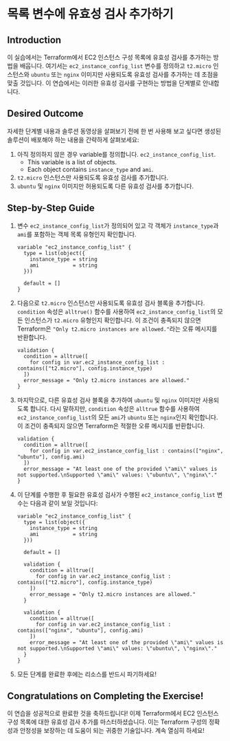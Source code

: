 # 목록 변수에 유효성 검사 추가하기

## Introduction

이 실습에서는 Terraform에서 EC2 인스턴스 구성 목록에 유효성 검사를 추가하는 방법을 배웁니다. 여기서는 `ec2_instance_config_list` 변수를 정의하고 `t2.micro` 인스턴스와 `ubuntu` 또는 `nginx` 이미지만 사용되도록 유효성 검사를 추가하는 데 초점을 맞출 것입니다. 이 연습에서는 이러한 유효성 검사를 구현하는 방법을 단계별로 안내합니다.

## Desired Outcome

자세한 단계별 내용과 솔루션 동영상을 살펴보기 전에 한 번 사용해 보고 싶다면 생성된 솔루션이 배포해야 하는 내용을 간략하게 살펴보세요:

1. 아직 정의하지 않은 경우 variable를 정의합니다.  `ec2_instance_config_list`.
    - This variable is a list of objects.
    - Each object contains `instance_type` and `ami`.
2. `t2.micro` 인스턴스만 사용되도록 유효성 검사를 추가합니다.
3. `ubuntu` 및 `nginx` 이미지만 허용되도록 다른 유효성 검사를 추가합니다.

## Step-by-Step Guide

1. 변수 `ec2_instance_config_list`가 정의되어 있고 각 객체가 `instance_type`과 `ami`를 포함하는 객체 목록 유형인지 확인합니다.

    ```
    variable "ec2_instance_config_list" {
      type = list(object({
        instance_type = string
        ami           = string
      }))

      default = []
    }
    ```

2. 다음으로 `t2.micro` 인스턴스만 사용되도록 유효성 검사 블록을 추가합니다. `condition` 속성은 `alltrue()` 함수를 사용하여 `ec2_instance_config_list`의 모든 인스턴스가 `t2.micro` 유형인지 확인합니다. 이 조건이 충족되지 않으면 Terraform은 `"Only t2.micro instances are allowed."`라는 오류 메시지를 반환합니다.

    ```
    validation {
      condition = alltrue([
        for config in var.ec2_instance_config_list : contains(["t2.micro"], config.instance_type)
      ])
      error_message = "Only t2.micro instances are allowed."
    }
    ```

3. 마지막으로, 다른 유효성 검사 블록을 추가하여 `ubuntu` 및 `nginx` 이미지만 사용되도록 합니다. 다시 말하지만, `condition` 속성은 `alltrue` 함수를 사용하여 `ec2_instance_config_list`의 모든 `ami`가 `ubuntu` 또는 `nginx`인지 확인합니다. 이 조건이 충족되지 않으면 Terraform은 적절한 오류 메시지를 반환합니다.

    ```
    validation {
      condition = alltrue([
        for config in var.ec2_instance_config_list : contains(["nginx", "ubuntu"], config.ami)
      ])
      error_message = "At least one of the provided \"ami\" values is not supported.\nSupported \"ami\" values: \"ubuntu\", \"nginx\"."
    }
    ```

4. 이 단계를 수행한 후 필요한 유효성 검사가 수행된 `ec2_instance_config_list` 변수는 다음과 같이 보일 것입니다:

    ```
    variable "ec2_instance_config_list" {
      type = list(object({
        instance_type = string
        ami           = string
      }))

      default = []

      validation {
        condition = alltrue([
          for config in var.ec2_instance_config_list : contains(["t2.micro"], config.instance_type)
        ])
        error_message = "Only t2.micro instances are allowed."
      }

      validation {
        condition = alltrue([
          for config in var.ec2_instance_config_list : contains(["nginx", "ubuntu"], config.ami)
        ])
        error_message = "At least one of the provided \"ami\" values is not supported.\nSupported \"ami\" values: \"ubuntu\", \"nginx\"."
      }
    }
    ```

5. 모든 단계를 완료한 후에는 리소스를 반드시 파기하세요!

## Congratulations on Completing the Exercise!

이 연습을 성공적으로 완료한 것을 축하드립니다! 이제 Terraform에서 EC2 인스턴스 구성 목록에 대한 유효성 검사 추가를 마스터하셨습니다. 이는 Terraform 구성의 정확성과 안정성을 보장하는 데 도움이 되는 귀중한 기술입니다. 계속 열심히 하세요!
